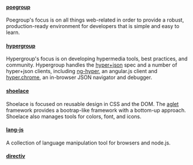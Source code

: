 #### [poegroup](https://github.com/poegroup)

Poegroup's focus is on all things web-related in order to provide a robust, production-ready
environment for developers that is simple and easy to learn.

#### [hypergroup](https://github.com/hypergroup)

Hypergroup's focus is on developing hypermedia tools, best practices, and community.
Hypergroup handles the [hyper+json](https://github.com/hypergroup/hyper-json) spec
and a number of hyper+json clients, including [ng-hyper](https://github.com/hypergroup/ng-hyper),
an angular.js client and [hyper.chrome](https://github.com/hypergroup/hyper.chrome), an in-browser
JSON navigator and debugger.

#### [shoelace](http://github.com/shoelace-ui)

Shoelace is focused on reusable design in CSS and the DOM. The
[aglet](https://github.com/shoelace-ui/aglet) framework provides a bootrap-like
framework with a bottom-up approach. Shoelace also manages tools for colors, font, and icons.

#### [lang-js](http://github.com/lang-js)

A collection of language manipulation tool for browsers and node.js.

#### [directiv](http://github.com/directiv)
